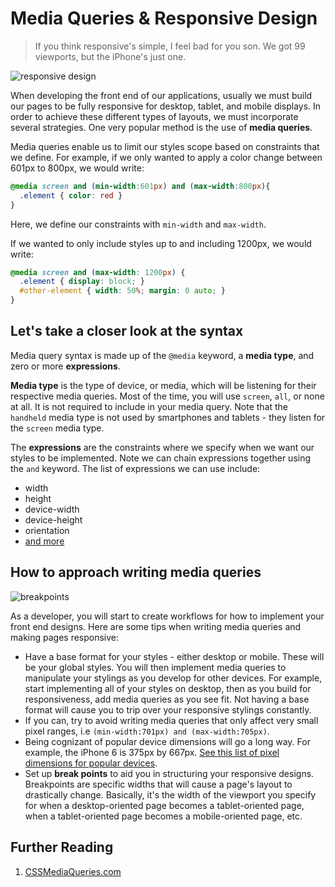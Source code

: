 # Media Queries & Responsive Design

> If you think responsive's simple, I feel bad for you son. We got 99 viewports, but the iPhone's just one.

![responsive design](http://www.swcta.net/teachers/changcl/dwProject1112/LaOFernandez_queriesWebStorage/images/media-queries-desktop-ipad-iphone.png)

When developing the front end of our applications, usually we must build our pages to be fully responsive for desktop, tablet, and mobile displays.  In order to achieve these different types of layouts, we must incorporate several strategies. One very popular method is the use of **media queries**.

Media queries enable us to limit our styles scope based on constraints that we define. For example, if we only wanted to apply a color change between 601px to 800px, we would write:

```css
@media screen and (min-width:601px) and (max-width:800px){
  .element { color: red }
}
```

Here, we define our constraints with `min-width` and `max-width`.  

If we wanted to only include styles up to and including 1200px, we would write:

```css
@media screen and (max-width: 1200px) {
  .element { display: block; }
  #other-element { width: 50%; margin: 0 auto; }
}
```

## Let's take a closer look at the syntax

Media query syntax is made up of the `@media` keyword, a **media type**, and zero or more **expressions**.  

**Media type** is the type of device, or media, which will be listening for their respective media queries.  Most of the time, you will use `screen`, `all`, or none at all. It is not required to include in your media query. Note that the `handheld` media type is not used by smartphones and tablets - they listen for the `screen` media type. 

The **expressions** are the constraints where we specify when we want our styles to be implemented. Note we can chain expressions together using the `and` keyword.  The list of expressions we can use include:

- width
- height
- device-width
- device-height
- orientation
- [and more](http://cssmediaqueries.com/what-are-css-media-queries.html#features)

## How to approach writing media queries

![breakpoints](https://cdn-images-1.medium.com/max/800/1*5_Y5hh5ddgtiencDWMCqSQ.png)

As a developer, you will start to create workflows for how to implement your front end designs. Here are some tips when writing media queries and making pages responsive:

- Have a base format for your styles - either desktop or mobile. These will be your global styles.  You will then implement media queries to manipulate your stylings as you develop for other devices. For example, start implementing all of your styles on desktop, then as you build for responsiveness, add media queries as you see fit.  Not having a base format will cause you to trip over your responsive stylings constantly.
- If you can, try to avoid writing media queries that only affect very small pixel ranges, i.e `(min-width:701px) and (max-width:705px)`.
- Being cognizant of popular device dimensions will go a long way.  For example, the iPhone 6 is 375px by 667px.  [See this list of pixel dimensions for popular devices](http://cssmediaqueries.com/target/). 
- Set up **break points** to aid you in structuring your responsive designs.  Breakpoints are specific widths that will cause a page's layout to drastically change. Basically, it's the width of the viewport you specify for when a desktop-oriented page becomes a tablet-oriented page, when a tablet-oriented page becomes a mobile-oriented page, etc.

## Further Reading

1. [CSSMediaQueries.com](http://cssmediaqueries.com/)

